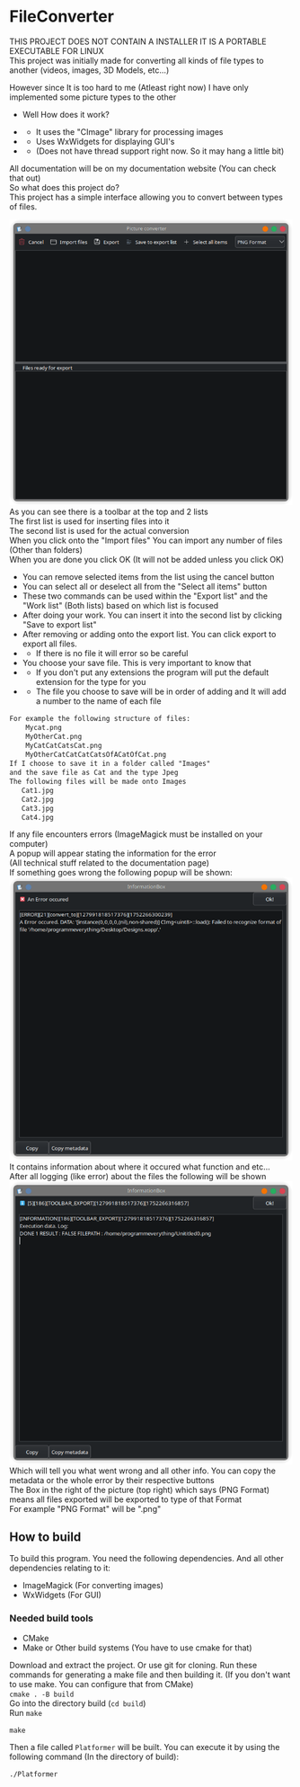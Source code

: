 
# FileConverter
THIS PROJECT DOES NOT CONTAIN A INSTALLER IT IS A PORTABLE EXECUTABLE FOR LINUX \
This project was initially made for converting all kinds of file types to another (videos, images, 3D Models, etc...) 

However since It is too hard to me (Atleast right now) I have only implemented some picture types to the other

- Well How does it work?

-  - It uses the "CImage" library for processing images

-  - Uses WxWidgets for displaying GUI's

-  - (Does not have thread support right now. So it may hang a little bit)

All documentation will be on my documentation website (You can check that out) \
So what does this project do? \
This project has a simple interface allowing you to convert between types of files. 

![Screenshot](https://github.com/ProgrammEverything/FileConverter/blob/master/images/screenshot.png) \
As you can see there is a toolbar at the top and 2 lists \
The first list is used for inserting files into it \
The second list is used for the actual conversion \
When you click onto the "Import files" You can import any number of files (Other than folders) \
When you are done you click OK (It will not be added unless you click OK)
- You can remove selected items from the list using the cancel button
- You can select all or deselect all from the "Select all items" button
- These two commands can be used within the "Export list" and the "Work list" (Both lists) based on which list is focused
- After doing your work. You can insert it into the second list by clicking "Save to export list" 
- After removing or adding onto the export list. You can click export to export all files.
- - If there is no file it will error so be careful
- You choose your save file. This is very important to know that
- -  If you don't put any extensions the program will put the default extension for the type for you
- - The file you choose to save will be in order of adding and It will add a number to the name of each file
 ```
 For example the following structure of files:
	 Mycat.png
	 MyOtherCat.png
	 MyCatCatCatsCat.png
	 MyOtherCatCatCatCatsOfACatOfCat.png
If I choose to save it in a folder called "Images"
and the save file as Cat and the type Jpeg
The following files will be made onto Images
	Cat1.jpg
	Cat2.jpg
	Cat3.jpg
	Cat4.jpg
```
If any file encounters errors (ImageMagick must be installed on your computer) \
A popup will appear stating the information for the error \
(All technical stuff related to the documentation page) \
If something goes wrong the following popup will be shown: \
![Error popup](https://github.com/ProgrammEverything/FileConverter/blob/master/images/screenshot_error.png) \
It contains information about where it occured what function and etc... \
After all logging (like error) about the files the following will be shown \
![Info popup](https://github.com/ProgrammEverything/FileConverter/blob/master/images/screenshot_info.png) \
Which will tell you what went wrong and all other info. You can copy the metadata or the whole error by their respective buttons \
The Box in the right of the picture (top right) which says (PNG Format) means all files exported will be exported to type of that Format \
For example "PNG Format" will be ".png"
## How to build
To build this program. You need the following dependencies. And all other dependencies relating to it: 
- ImageMagick (For converting images)
- WxWidgets   (For GUI)
### Needed build tools
- CMake
- Make or Other build systems (You have to use cmake for that)


Download and extract the project. Or use git for cloning. 
Run these commands for generating a make file and then building it. (If you don't want to use make. You can configure that from CMake) \
``
cmake . -B build
`` \
Go into the directory build (`cd build`)\
Run `make` 
```
make
```
Then a file called `Platformer` will be built. You can execute it by using the following command (In the directory of build):
```
./Platformer
```
